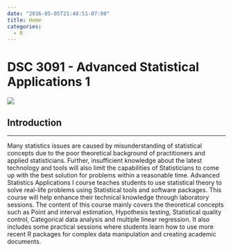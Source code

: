 ```yaml
---
date: "2016-05-05T21:48:51-07:00"
title: Home
categories:
  - R
---
```


# DSC 3091 - Advanced Statistical Applications 1

![](title.jpg)

## Introduction

------------------------------------------------------------------------

Many statistics issues are caused by misunderstanding of statistical concepts due to the poor theoretical background of practitioners and applied statisticians. Further, insufficient knowledge about the latest technology and tools will also limit the capabilities of Statisticians to come up with the best solution for problems within a reasonable time. Advanced Statistics Applications I course teaches students to use statistical theory to solve real-life problems using Statistical tools and software packages. This course will help enhance their technical knowledge through laboratory sessions. The content of this course mainly covers the theoretical concepts such as Point and interval estimation, Hypothesis testing, Statistical quality control, Categorical data analysis and multiple linear regression. It also includes some practical sessions where students learn how to use more recent R packages for complex data manipulation and creating academic documents.
